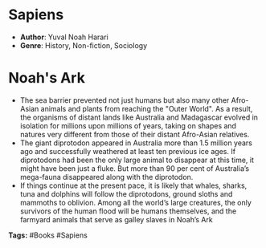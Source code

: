 # Sapiens
- **Author**: Yuval Noah Harari 
- **Genre**: History, Non-fiction, Sociology 

# Noah's Ark
- The sea barrier prevented not just humans but also many other Afro-Asian animals and plants from reaching the "Outer World". As a result, the organisms of distant lands like Australia and Madagascar evolved in isolation for millions upon millions of years, taking on shapes and natures very different from those of their distant Afro-Asian relatives.
- The giant diprotodon appeared in Australia more than 1.5 million years ago and successfully weathered at least ten previous ice ages. If diprotodons had been the only large animal to disappear at this time, it might have been just a fluke.  But more than 90 per cent of Australia’s mega-fauna disappeared along with the diprotodon.
- If things continue at the present pace, it is likely that whales, sharks, tuna and dolphins will follow the diprotodons, ground sloths and mammoths to oblivion.   Among all the world’s large creatures, the only survivors of the human flood will be humans themselves, and the farmyard animals that serve as galley slaves in Noah’s Ark

**Tags:** #Books #Sapiens